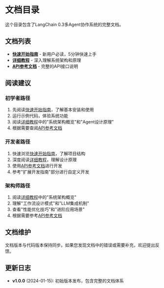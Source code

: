 # 文档目录

这个目录包含了LangChain 0.3多Agent协作系统的完整文档。

## 文档列表

- **[快速开始指南](quick_start.md)** - 新用户必读，5分钟快速上手
- **[详细教程](tutorial.md)** - 深入理解系统架构和原理
- **[API参考文档](api_reference.md)** - 完整的API接口说明

## 阅读建议

### 初学者路径
1. 先阅读[快速开始指南](quick_start.md)，了解基本安装和使用
2. 运行示例代码，体验系统功能
3. 阅读[详细教程](tutorial.md)中的"系统架构概览"和"Agent设计原理"
4. 根据需要查阅[API参考文档](api_reference.md)

### 开发者路径
1. 快速浏览[快速开始指南](quick_start.md)，了解项目结构
2. 深度阅读[详细教程](tutorial.md)，理解设计原理
3. 使用[API参考文档](api_reference.md)进行开发
4. 参考"扩展开发指南"部分进行自定义开发

### 架构师路径
1. 阅读[详细教程](tutorial.md)中的"系统架构概览"
2. 理解"工作流设计模式"和"LLM集成机制"
3. 查看"性能优化技巧"和"进阶应用场景"
4. 根据需要参考[API参考文档](api_reference.md)

## 文档维护

文档版本与代码版本保持同步。如果您发现文档中的错误或需要补充，欢迎提出反馈。

## 更新日志

- **v1.0.0** (2024-01-15): 初始版本发布，包含完整的文档体系
